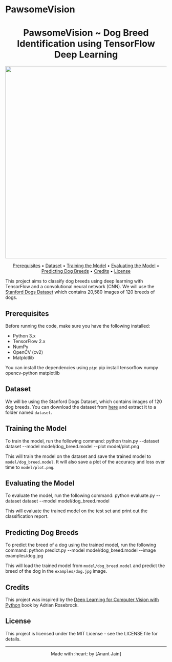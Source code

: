 # PawsomeVision
<h1 align="center">PawsomeVision ~ Dog Breed Identification using TensorFlow Deep Learning</h1>

<p align="center">
  <img width="600" src="https://user-images.githubusercontent.com/60153018/109568977-54aa2a00-7aee-11eb-8b1d-67016ccac551.png">
</p>

<p align="center">
  <a href="#prerequisites">Prerequisites</a> •
  <a href="#dataset">Dataset</a> •
  <a href="#training-the-model">Training the Model</a> •
  <a href="#evaluating-the-model">Evaluating the Model</a> •
  <a href="#predicting-dog-breeds">Predicting Dog Breeds</a> •
  <a href="#credits">Credits</a> •
  <a href="#license">License</a>
</p>

This project aims to classify dog breeds using deep learning with TensorFlow and a convolutional neural network (CNN). We will use the [Stanford Dogs Dataset](http://vision.stanford.edu/aditya86/ImageNetDogs/) which contains 20,580 images of 120 breeds of dogs.

## Prerequisites

Before running the code, make sure you have the following installed:

- Python 3.x
- TensorFlow 2.x
- NumPy
- OpenCV (cv2)
- Matplotlib

You can install the dependencies using `pip`:
pip install tensorflow numpy opencv-python matplotlib


## Dataset

We will be using the Stanford Dogs Dataset, which contains images of 120 dog breeds. You can download the dataset from [here](http://vision.stanford.edu/aditya86/ImageNetDogs/) and extract it to a folder named `dataset`.

## Training the Model

To train the model, run the following command:
python train.py --dataset dataset --model model/dog_breed.model --plot model/plot.png


This will train the model on the dataset and save the trained model to `model/dog_breed.model`. It will also save a plot of the accuracy and loss over time to `model/plot.png`.

## Evaluating the Model

To evaluate the model, run the following command:
python evaluate.py --dataset dataset --model model/dog_breed.model


This will evaluate the trained model on the test set and print out the classification report.

## Predicting Dog Breeds

To predict the breed of a dog using the trained model, run the following command:
python predict.py --model model/dog_breed.model --image examples/dog.jpg


This will load the trained model from `model/dog_breed.model` and predict the breed of the dog in the `examples/dog.jpg` image.

## Credits

This project was inspired by the [Deep Learning for Computer Vision with Python](https://www.pyimagesearch.com/deep-learning-computer-vision-python-book/) book by Adrian Rosebrock.

## License

This project is licensed under the MIT License - see the LICENSE file for details.

---
<p align="center">
  Made with :heart: by [Anant Jain]
</p>



